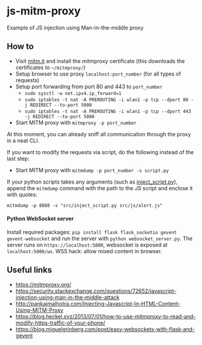 # js-mitm-proxy
Example of JS injection using Man-in-the-middle proxy

## How to
* Visit [mitm.it]() and install the mitmproxy certificate (this downloads the certificates to `~/mitmproxy/`)
* Setup browser to use proxy `localhost:port_number` (for all types of requests)
* Setup port forwarding from port 80 and 443 to `port_number`
  * `sudo sysctl -w net.ipv4.ip_forward=1`
  * `sudo iptables -t nat -A PREROUTING -i wlan1 -p tcp --dport 80 -j REDIRECT --to-port 5000`
  * `sudo iptables -t nat -A PREROUTING -i wlan1 -p tcp --dport 443 -j REDIRECT --to-port 5000`
* Start MITM proxy with `mitmproxy -p port_number`

At this moment, you can already sniff all communication through the proxy in a neat CLI.

If you want to modify the requests via script, do the following instead of the last step:
* Start MITM proxy with `mitmdump -p port_number -s script.py`

If your python scripts takes any arguments (such as [inject_script.py](src/inject_script.py)), append the 
`mitmdump` command with the path to the _JS_ script and enclose it with quotes:

`mitmdump -p 8888 -s "src/inject_script.py src/js/alert.js"`

#### Python WebSocket server
Install required packages: `pip install flask flask_socketio gevent gevent-websocket` and run the server 
with `python websocket_server.py`. The server runs on `https://localhost:5000`, websocket is exposed at 
`localhost:5000/ws`. WSS hack: allow mixed content in browser.

## Useful links
* https://mitmproxy.org/
* https://security.stackexchange.com/questions/72652/javascript-injection-using-man-in-the-middle-attack
* http://pankajmalhotra.com/Injecting-Javascript-In-HTML-Content-Using-MITM-Proxy
* https://blog.heckel.xyz/2013/07/01/how-to-use-mitmproxy-to-read-and-modify-https-traffic-of-your-phone/
* https://blog.miguelgrinberg.com/post/easy-websockets-with-flask-and-gevent
